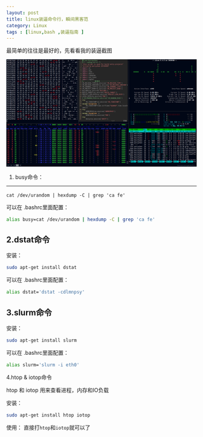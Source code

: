 ```yaml
---
layout: post
title: linux装逼命令行，瞬间黑客范
category: Linux
tags : [linux,bash ,装逼指南 ]
---
```


最简单的往往是最好的，先看看我的装逼截图

![终端图](/img/article1.png)

1. busy命令：
-----

`cat /dev/urandom | hexdump -C | grep 'ca fe'`

可以在 .bashrc里面配置：

```sh
alias busy=cat /dev/urandom | hexdump -C | grep 'ca fe'
```

2.dstat命令
----

安装：

```sh
sudo apt-get install dstat
```

可以在 .bashrc里面配置：

```sh
alias dstat='dstat -cdlmnpsy'
```

3.slurm命令
----

安装：

```sh
sudo apt-get install slurm
```

可以在 .bashrc里面配置：

```sh
alias slurm='slurm -i eth0'
```

4.htop & iotop命令

htop 和 iotop  用来查看进程，内存和IO负载

安装：

```sh
sudo apt-get install htop iotop
```

使用： 直接打`htop`和`iotop`就可以了